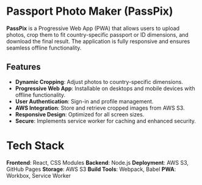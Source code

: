 # Passport Photo Maker (PassPix)

**PassPix** is a Progressive Web App (PWA) that allows users to upload photos, crop them to fit country-specific passport or ID dimensions, and download the final result. The application is fully responsive and ensures seamless offline functionality.

## Features

- **Dynamic Cropping**: Adjust photos to country-specific dimensions.
- **Progressive Web App**: Installable on desktops and mobile devices with offline functionality.
- **User Authentication**: Sign-in and profile management.
- **AWS Integration**: Store and retrieve cropped images from AWS S3.
- **Responsive Design**: Optimized for all screen sizes.
- **Secure**: Implements service worker for caching and enhanced security.

# Tech Stack
**Frontend**: React, CSS Modules
**Backend**: Node.js 
**Deployment**: AWS S3, GitHub Pages
**Storage**: AWS S3
**Build Tools**: Webpack, Babel
**PWA**: Workbox, Service Worker
